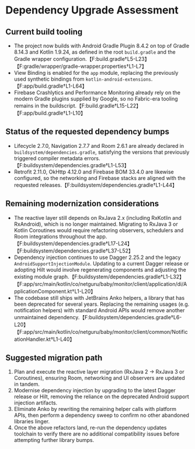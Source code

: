 # Dependency Upgrade Assessment

## Current build tooling
- The project now builds with Android Gradle Plugin 8.4.2 on top of Gradle 8.14.3 and Kotlin 1.9.24, as defined in the root `build.gradle` and the Gradle wrapper configuration.【F:build.gradle†L5-L23】【F:gradle/wrapper/gradle-wrapper.properties†L1-L7】
- View Binding is enabled for the `app` module, replacing the previously used synthetic bindings from `kotlin-android-extensions`.【F:app/build.gradle†L1-L64】
- Firebase Crashlytics and Performance Monitoring already rely on the modern Gradle plugins supplied by Google, so no Fabric-era tooling remains in the buildscript.【F:build.gradle†L15-L22】【F:app/build.gradle†L1-L10】

## Status of the requested dependency bumps
- Lifecycle 2.7.0, Navigation 2.7.7 and Room 2.6.1 are already declared in `buildsystem/dependencies.gradle`, satisfying the versions that previously triggered compiler metadata errors.【F:buildsystem/dependencies.gradle†L1-L53】
- Retrofit 2.11.0, OkHttp 4.12.0 and Firebase BOM 33.4.0 are likewise configured, so the networking and Firebase stacks are aligned with the requested releases.【F:buildsystem/dependencies.gradle†L1-L44】

## Remaining modernization considerations
- The reactive layer still depends on RxJava 2.x (including RxKotlin and RxAndroid), which is no longer maintained. Migrating to RxJava 3 or Kotlin Coroutines would require refactoring observers, schedulers and Room integrations throughout the app.【F:buildsystem/dependencies.gradle†L17-L24】【F:buildsystem/dependencies.gradle†L37-L52】
- Dependency injection continues to use Dagger 2.25.2 and the legacy `AndroidSupportInjectionModule`. Updating to a current Dagger release or adopting Hilt would involve regenerating components and adjusting the existing module graph.【F:buildsystem/dependencies.gradle†L1-L32】【F:app/src/main/kotlin/co/netguru/baby/monitor/client/application/di/ApplicationComponent.kt†L1-L20】
- The codebase still ships with JetBrains Anko helpers, a library that has been deprecated for several years. Replacing the remaining usages (e.g. notification helpers) with standard Android APIs would remove another unmaintained dependency.【F:buildsystem/dependencies.gradle†L6-L20】【F:app/src/main/kotlin/co/netguru/baby/monitor/client/common/NotificationHandler.kt†L1-L40】

## Suggested migration path
1. Plan and execute the reactive layer migration (RxJava 2 → RxJava 3 or Coroutines), ensuring Room, networking and UI observers are updated in tandem.
2. Modernise dependency injection by upgrading to the latest Dagger release or Hilt, removing the reliance on the deprecated Android support injection artifacts.
3. Eliminate Anko by rewriting the remaining helper calls with platform APIs, then perform a dependency sweep to confirm no other abandoned libraries linger.
4. Once the above refactors land, re-run the dependency updates toolchain to verify there are no additional compatibility issues before attempting further library bumps.
